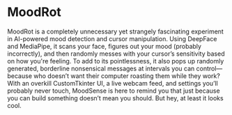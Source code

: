 # MoodRot
MoodRot is a completely unnecessary yet strangely fascinating experiment in AI-powered mood detection and cursor manipulation. Using DeepFace and MediaPipe, it scans your face, figures out your mood (probably incorrectly), and then randomly messes with your cursor’s sensitivity based on how you're feeling.
To add to its pointlessness, it also pops up randomly generated, borderline nonsensical messages at intervals you can control—because who doesn’t want their computer roasting them while they work? With an overkill CustomTkinter UI, a live webcam feed, and settings you’ll probably never touch, MoodSense is here to remind you that just because you can build something doesn’t mean you should. But hey, at least it looks cool.
